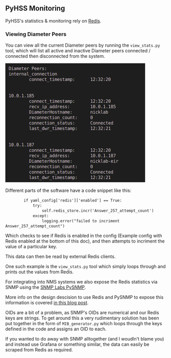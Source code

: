 ## PyHSS Monitoring

PyHSS's statistics & monitoring rely on [Redis](https://redis.io/).

### Viewing Diameter Peers
You can view all the current Diameter peers by running the ``view_stats.py`` tool, which will list all active and inactive Diameter peers connected / connected then disconnected from the system.

![Output of view_status showing connected Diameter Peers](images/PyHSS_Diameter_Peers.png)


Different parts of the software have a code snippet like this:
```
        if yaml_config['redis']['enabled'] == True:
            try:
                self.redis_store.incr('Answer_257_attempt_count')
            except:
                logging.error("failed to incriment Answer_257_attempt_count")
```
Which checks to see if Redis is enabled in the config (Example config with Redis enabled at the bottom of this doc), and then attempts to incriment the value of a particular key.

This data can then be read by external Redis clients.

One such example is the ``view_stats.py`` tool which simply loops through and prints out the values from Redis.

For integrating into NMS systems we also expose the Redis statistics via SNMP using the [SNMP Labs PySNMP](https://github.com/etingof/pysnmp).

More info on the design descision to use Redis and PySNMP to expose this information is covered [in this blog post](https://nickvsnetworking.com/adding-snmp-to-anything-with-redis-and-python/).

OIDs are a bit of a problem, as SNMP's OIDs are numerical and our Redis keys are strings. To get around this a very rudimentary solution has been put together in the form of ``MIB_generator.py`` which loops through the keys defined in the code and assigns an OID to each.

If you wanted to do away with SNMP alltogether (and I woudln't blame you) and instead use Grafana or something similar, the data can easily be scraped from Redis as required.

